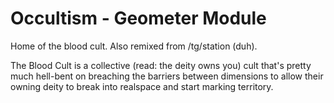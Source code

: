 # Occultism - Geometer Module

Home of the blood cult. Also remixed from /tg/station (duh).

The Blood Cult is a collective (read: the deity owns you) cult that's pretty much 
hell-bent on breaching the barriers between dimensions to allow their owning deity
to break into realspace and start marking territory.
